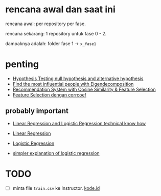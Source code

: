 # rencana awal dan saat ini

rencana awal: per repository per fase.

rencana sekarang: 1 repository untuk fase 0 - 2.

dampaknya adalah: folder fase 1 -> `x_fase1`

# penting

- [Hypothesis Testing null hypothesis and alternative hypothesis](week02_day04/am/am.ipynb)
- [Find the most influential people with Eigendecomposition](week02_day05_libur/latihan_live_code/Math_Solving_Cases.ipynb)
- [Recommendation System with Cosine Similarity & Feature Selection](week03_day01/pm/P0W3D1PM_Math_&_Stats_Solving_cases.ipynb)
- [Feature Selection dengan corrcoef](week02_day03/pm/d2am.ipynb)

## probably important

- [Linear Regression and Logistic Regression technical know how](./x_fase1/week01_day03/am/Linreg_Logreg.ipynb)

- [Linear Regression](./x_fase1/week01_day03/am/P1W1D3AM_Linear_Regression.ipynb)
- [Logistic Regression](./x_fase1/week01_day03/pm/P1W1D3PM_Logistic_Regression.ipynb)

- [simpler explanation of logistic regression](./x_fase1/week01_day03/pm/playground/logistic_regression.ipynb)


# TODO

- [ ] minta file `train.csv` ke Instructor. [kode.id](https://www.kode.id/courses/take/ftds0/pdfs/37136849-day-3-pm-practical-statistics-descriptive)